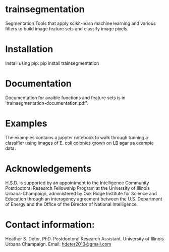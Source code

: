 # trainsegmentation
Segmentation Tools that apply scikit-learn machine learning and various filters to build image feature sets and classify image pixels.

# Installation
Install using pip:
pip install trainsegmentation

# Documentation
Documentation for avaible functions and feature sets is in 'trainsegmentation-documentation.pdf'.

# Examples
The examples contains a jupyter notebook to walk through training a classifier using images of E. coli colonies grown on LB agar as example data.

# Acknowledgements

H.S.D. is supported by an appointment to the Intelligence Community Postdoctoral Research Fellowship Program at the University of Illinois Urbana-Champaign, administered by Oak Ridge Institute for Science and Education through an interagency agreement between the U.S. Department of Energy and the Office of the Director of National Intelligence.

# Contact information:

Heather S. Deter, PhD. 
Postdoctoral Research Assistant. 
University of Illinois Urbana Champaign. 
Email: hdeter2013@gmail.com
